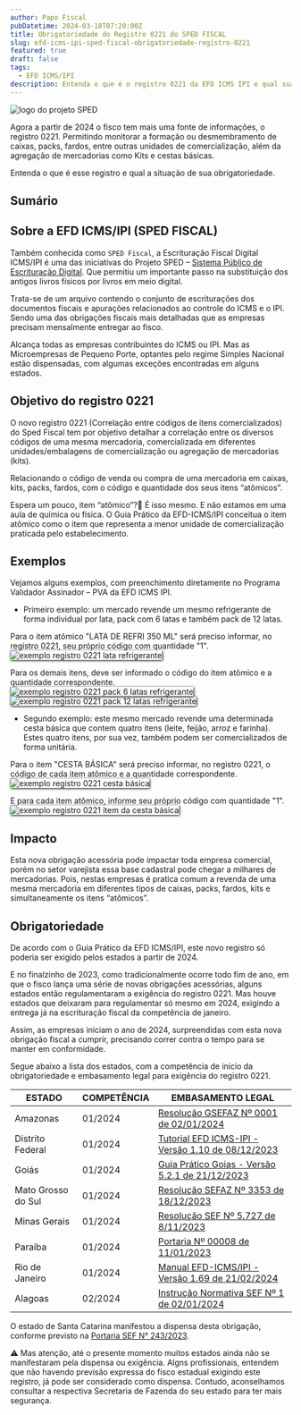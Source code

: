 ```yaml
---
author: Papo Fiscal
pubDatetime: 2024-03-18T07:20:00Z
title: Obrigatoriedade do Registro 0221 do SPED FISCAL
slug: efd-icms-ipi-sped-fiscal-obrigatoriedade-registro-0221
featured: true
draft: false
tags:
  - EFD ICMS/IPI
description: Entenda o que é o registro 0221 da EFD ICMS IPI e qual sua obrigatoriedade.
---
```


<style>
  img{
    box-shadow: 1px 1px 4px black;
  }
  .logo-sped{
    border:0;
    box-shadow: 0px 0px 0px;
  }
  a:link{
    target-new: tab;
  }
</style>

<img class="logo-sped" src="http://sped.rfb.gov.br/Content/Images/marca-sped.png" alt="logo do projeto SPED"/>

Agora a partir de 2024 o fisco tem mais uma fonte de informações, o registro 0221. Permitindo monitorar a formação ou desmembramento de caixas, packs, fardos, entre outras unidades de comercialização, além da agregação de mercadorias como Kits e cestas básicas.

Entenda o que é esse registro e qual a situação de sua obrigatoriedade.

## Sumário

## Sobre a EFD ICMS/IPI (SPED FISCAL)

Também conhecida como `SPED Fiscal`, a Escrituração Fiscal Digital ICMS/IPI é uma das iniciativas do Projeto SPED – [Sistema Público de Escrituração Digital](http://sped.rfb.gov.br/). Que permitiu um importante passo na substituição dos antigos livros físicos por livros em meio digital.

Trata-se de um arquivo contendo o conjunto de escriturações dos documentos fiscais e apurações relacionados ao controle do ICMS e o IPI. Sendo uma das obrigações fiscais mais detalhadas que as empresas precisam mensalmente entregar ao fisco.

Alcança todas as empresas contribuintes do ICMS ou IPI. Mas as Microempresas de Pequeno Porte, optantes pelo regime Simples Nacional estão dispensadas, com algumas exceções encontradas em alguns estados.

## Objetivo do registro 0221

O novo registro 0221 (Correlação entre códigos de itens comercializados) do Sped Fiscal tem por objetivo detalhar a correlação entre os diversos códigos de uma mesma mercadoria, comercializada em diferentes unidades/embalagens de comercialização ou agregação de mercadorias (kits).

Relacionando o código de venda ou compra de uma mercadoria em caixas, kits, packs, fardos, com o código e quantidade dos seus itens “atômicos”.

Espera um pouco, item “atômico”?🤔 É isso mesmo. E não estamos em uma aula de química ou física. O Guia Prático da EFD-ICMS/IPI conceitua o item atômico como o item que representa a menor unidade de comercialização praticada pelo estabelecimento.

## Exemplos

Vejamos alguns exemplos, com preenchimento diretamente no Programa Validador Assinador – PVA da EFD ICMS IPI.

- Primeiro exemplo: um mercado revende um mesmo refrigerante de forma individual por lata, pack com 6 latas e também pack de 12 latas.

Para o item atômico "LATA DE REFRI 350 ML" será preciso informar, no registro 0221, seu próprio código com quantidade "1".
![exemplo registro 0221 lata refrigerante](@assets/images/registro-0221-exemplo-lata-refri.png)

Para os demais itens, deve ser informado o código do item atômico e a quantidade correspondente.
![exemplo registro 0221 pack 6 latas refrigerante](@assets/images/registro-0221-exemplo-pack-6-latas-refri.png)
![exemplo registro 0221 pack 12 latas refrigerante](@assets/images/registro-0221-exemplo-pack-12-latas-refri.png)

- Segundo exemplo: este mesmo mercado revende uma determinada cesta básica que contem quatro itens (leite, feijão, arroz e farinha). Estes quatro itens, por sua vez, também podem ser comercializados de forma unitária.

Para o item "CESTA BÁSICA" será preciso informar, no registro 0221, o código de cada item atômico e a quantidade correspondente.
![exemplo registro 0221 cesta básica](@assets/images/registro-0221-exemplo-cesta-basica.png)

E para cada item atômico, informe seu próprio código com quantidade "1".
![exemplo registro 0221 item da cesta básica](@assets/images/registro-0221-exemplo-item-da-cesta-basica.png)

## Impacto

Esta nova obrigação acessória pode impactar toda empresa comercial, porém no setor varejista essa base cadastral pode chegar a milhares de mercadorias. Pois, nestas empresas é pratica comum a revenda de uma mesma mercadoria em diferentes tipos de caixas, packs, fardos, kits e simultaneamente os itens “atômicos”.

## Obrigatoriedade

De acordo com o Guia Prático da EFD ICMS/IPI, este novo registro só poderia ser exigido pelos estados a partir de 2024.

E no finalzinho de 2023, como tradicionalmente ocorre todo fim de ano, em que o fisco lança uma série de novas obrigações acessórias, alguns estados então regulamentaram a exigência do registro 0221. Mas houve estados que deixaram para regulamentar só mesmo em 2024, exigindo a entrega já na escrituração fiscal da competência de janeiro.

Assim, as empresas iniciam o ano de 2024, surpreendidas com esta nova obrigação fiscal a cumprir, precisando correr contra o tempo para se manter em conformidade.

Segue abaixo a lista dos estados, com a competência de início da obrigatoriedade e embasamento legal para exigência do registro 0221.

| ESTADO             | COMPETÊNCIA | EMBASAMENTO LEGAL                                                                                                                                                                             |
| ------------------ | ----------- | --------------------------------------------------------------------------------------------------------------------------------------------------------------------------------------------- |
| Amazonas           | 01/2024     | [Resolução GSEFAZ Nº 0001 de 02/01/2024](https://online.sefaz.am.gov.br/silt/normas/Legisla%C3%A7%C3%A3o%20Estadual/Resolu%C3%A7%C3%A3o%20GSEFAZ/Ano%202024/Arquivo/RG%200001_24.htm)         |
| Distrito Federal   | 01/2024     | [Tutorial EFD ICMS-IPI - Versão 1.10 de 08/12/2023](https://static.fazenda.df.gov.br/arquivos/servico-821/Tutorial_Escrituracao_Fiscal_EFD_ICMS_IPI_Distrito_Federal_-v_1_10_08_12_20231.pdf) |
| Goiás              | 01/2024     | [Guia Prático Goias - Versão 5.2.1 de 21/12/2023](https://www.economia.go.gov.br/files/efd/2023/Guia_Pratico_da_EFD_-_Goias_v_5.2-1.pdf)                                                      |
| Mato Grosso do Sul | 01/2024     | [Resolução SEFAZ Nº 3353 de 18/12/2023](https://www.spdo.ms.gov.br/diariodoe/Index/PaginaDocumento/48208/?Pagina=40)                                                                          |
| Minas Gerais       | 01/2024     | [Resolução SEF Nº 5.727 de 8/11/2023](https://www.fazenda.mg.gov.br/empresas/legislacao_tributaria/resolucoes/2023/rr5727_2023.html)                                                          |
| Paraíba            | 01/2024     | [Portaria Nº 00008 de 11/01/2023](https://www.sefaz.pb.gov.br/legislacao/346-portarias/portarias-2023/12988-portaria-n-00008-2023-sefaz)                                                      |
| Rio de Janeiro     | 01/2024     | [Manual EFD-ICMS/IPI - Versão 1.69 de 21/02/2024](https://portal.fazenda.rj.gov.br/efd/wp-content/uploads/sites/32/2023/09/Manual_EFD.pdf)                                                    |
| Alagoas            | 02/2024     | [Instrução Normativa SEF Nº 1 de 02/01/2024](https://gcs2.sefaz.al.gov.br/#/documentos/visualizar-documento?acess=1&key=6iV%2BspjKtq4%3D)                                                     |

O estado de Santa Catarina manifestou a dispensa desta obrigação, conforme previsto na [Portaria SEF N° 243/2023](https://legislacao.sef.sc.gov.br/html/portarias/2023/port_23_243.htm).

⚠️ Mas atenção, até o presente momento muitos estados ainda não se manifestaram pela dispensa ou exigência. Algns profissionais, entendem que não havendo previsão expressa do fisco estadual exigindo este registro, já pode ser considerado como dispensa. Contudo, aconselhamos consultar a respectiva Secretaria de Fazenda do seu estado para ter mais segurança.
